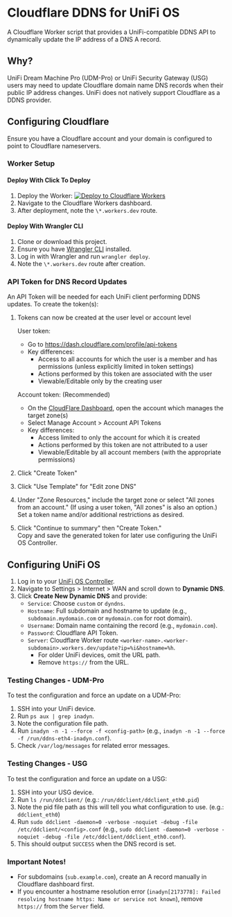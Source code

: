# Cloudflare DDNS for UniFi OS

A Cloudflare Worker script that provides a UniFi-compatible DDNS API to dynamically update the IP address of a DNS A record.

## Why?

UniFi Dream Machine Pro (UDM-Pro) or UniFi Security Gateway (USG) users may need to update Cloudflare domain name DNS records when their public IP address changes. UniFi does not natively support Cloudflare as a DDNS provider.

## Configuring Cloudflare

Ensure you have a Cloudflare account and your domain is configured to point to Cloudflare nameservers.

### Worker Setup

#### Deploy With Click To Deploy

1. Deploy the Worker: [![Deploy to Cloudflare Workers](https://deploy.workers.cloudflare.com/button)](https://deploy.workers.cloudflare.com/?url=https://github.com/zhiyue/unifi-ddns)
2. Navigate to the Cloudflare Workers dashboard.
3. After deployment, note the `\*.workers.dev` route.

#### Deploy With Wrangler CLI

1. Clone or download this project.
2. Ensure you have [Wrangler CLI](https://developers.cloudflare.com/workers/wrangler/install-and-update/) installed.
3. Log in with Wrangler and run `wrangler deploy`.
4. Note the `\*.workers.dev` route after creation.

### API Token for DNS Record Updates
An API Token will be needed for each UniFi client performing DDNS updates.
To create the token(s):
1. Tokens can now be created at the user level or account level

   User token:  
   - Go to https://dash.cloudflare.com/profile/api-tokens
   - Key differences:
     - Access to all accounts for which the user is a member and has permissions (unless explicitly limited in token settings)
     - Actions performed by this token are associated with the user
     - Viewable/Editable only by the creating user

   Account token: (Recommended)
   - On the [CloudFlare Dashboard](https://dash.cloudflare.com/), open the account which manages the target zone(s)
   - Select Manage Account > Account API Tokens 
   - Key differences:
     - Access limited to only the account for which it is created
     - Actions performed by this token are not attributed to a user
     - Viewable/Editable by all account members (with the appropriate permissions)
2. Click "Create Token"
3. Click "Use Template" for "Edit zone DNS"
4. Under "Zone Resources," include the target zone or select "All zones from an account."
   (If using a user token, "All zones" is also an option.)  
   Set a token name and/or additional restrictions as desired.
5. Click "Continue to summary" then "Create Token."  
   Copy and save the generated token for later use configuring the UniFi OS Controller.

## Configuring UniFi OS

1. Log in to your [UniFi OS Controller](https://unifi.ui.com/).
2. Navigate to Settings > Internet > WAN and scroll down to **Dynamic DNS**.
3. Click **Create New Dynamic DNS** and provide:
   - `Service`: Choose `custom` or `dyndns`.
   - `Hostname`: Full subdomain and hostname to update (e.g., `subdomain.mydomain.com` or `mydomain.com` for root domain).
   - `Username`: Domain name containing the record (e.g., `mydomain.com`).
   - `Password`: Cloudflare API Token.
   - `Server`: Cloudflare Worker route `<worker-name>.<worker-subdomain>.workers.dev/update?ip=%i&hostname=%h`.
     - For older UniFi devices, omit the URL path.
     - Remove `https://` from the URL.

### Testing Changes - UDM-Pro
To test the configuration and force an update on a UDM-Pro:

1. SSH into your UniFi device.
2. Run `ps aux | grep inadyn`.
3. Note the configuration file path.
4. Run `inadyn -n -1 --force -f <config-path>` (e.g., `inadyn -n -1 --force -f /run/ddns-eth4-inadyn.conf`).
5. Check `/var/log/messages` for related error messages.

### Testing Changes - USG
To test the configuration and force an update on a USG:

1. SSH into your USG device.
2. Run `ls /run/ddclient/` (e.g.: `/run/ddclient/ddclient_eth0.pid`)
3. Note the pid file path as this will tell you what configuration to use. (e.g.: `ddclient_eth0`)
4. Run `sudo ddclient -daemon=0 -verbose -noquiet -debug -file /etc/ddclient/<config>.conf` (e.g., `sudo ddclient -daemon=0 -verbose -noquiet -debug -file /etc/ddclient/ddclient_eth0.conf`).
5. This should output `SUCCESS` when the DNS record is set.

### Important Notes!

- For subdomains (`sub.example.com`), create an A record manually in Cloudflare dashboard first.
- If you encounter a hostname resolution error (`inadyn[2173778]: Failed resolving hostname https: Name or service not known`), remove `https://` from the `Server` field.
